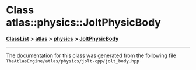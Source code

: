

# Class atlas::physics::JoltPhysicBody



[**ClassList**](annotated.md) **>** [**atlas**](namespaceatlas.md) **>** [**physics**](namespaceatlas_1_1physics.md) **>** [**JoltPhysicBody**](classatlas_1_1physics_1_1JoltPhysicBody.md)







































































------------------------------
The documentation for this class was generated from the following file `TheAtlasEngine/atlas/physics/jolt-cpp/jolt_body.hpp`


